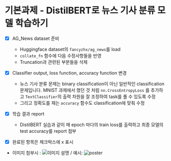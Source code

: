 # 기본과제 - DistilBERT로 뉴스 기사 분류 모델 학습하기

- [x] AG_News dataset 준비
	- Huggingface dataset의 `fancyzhx/ag_news`를 load
	- `collate_fn` 함수에 다음 수정사항들을 반영
    - Truncation과 관련된 부분들을 삭제
- [x] Classifier output, loss function, accuracy function 변경
	- 뉴스 기사 분류 문제는 binary classification이 아닌 일반적인 classification 문제입니다. MNIST 과제에서 했던 것 처럼 `nn.CrossEntropyLoss` 를 추가하고 `TextClassifier`의 출력 차원을 잘 조정하여 task를 풀 수 있도록 수정
	- 그리고 정확도를 재는 `accuracy` 함수도 classification에 맞춰 수정
- [x]  학습 결과 report
    - DistilBERT 실습과 같이 매 epoch 마다의 train loss를 출력하고 최종 모델의 test accuracy를 report 첨부
  
- [x] 완료된 항목은 체크박스에 x 표시

- 이미지 첨부시 : ![이미지 설명](경로) / 예시: ![poster](./image.png)
